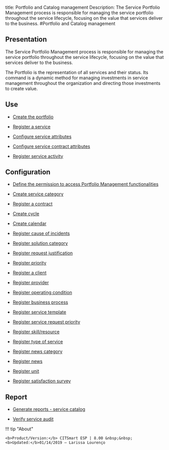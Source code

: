 title: Portfolio and Catalog management
Description: The Service Portfolio Management process is responsible for managing the service portfolio throughout the service lifecycle, focusing on the value that services deliver to the business.
#Portfolio and Catalog management

Presentation
----------------

The Service Portfolio Management process is responsible for managing the service
portfolio throughout the service lifecycle, focusing on the value that services
deliver to the business.

The Portfolio is the representation of all services and their status. Its
command is a dynamic method for managing investments in service management
throughout the organization and directing those investments to create value.

Use
-------

- [Create the portfolio](/en-us/site/citsmart-esp-8/processes/portfolio-and-catalog/use/create-the-portfolio.html)

- [Register a service](/en-us/site/citsmart-esp-8/processes/portfolio-and-catalog/use/register-a-service.html)

- [Configure service attributes](/en-us/site/citsmart-esp-8/processes/portfolio-and-catalog/use/configure-services-attributes.html)

- [Configure service contract attributes](/en-us/site/citsmart-esp-8/processes/portfolio-and-catalog/configuration/service-contract-attributes.html)

- [Register service activity](https://docs-dev.citsmart.com/en/site/citsmart-esp-8/processes/portfolio-and-catalog/use/register-service-activity.html)

Configuration
-----------------

- [Define the permission to access Portfolio Management functionalities](/en-us/site/citsmart-esp-8/initial-settings/access-settings/profile/portfolio-management.html)

- [Create service category](/en-us/site/citsmart-esp-8/processes/portfolio-and-catalog/configuration/create-service-category.html)

- [Register a contract](/en-us/site/citsmart-esp-8/processes/portfolio-and-catalog/configuration/register-contract.html)

- [Create cycle](/en-us/site/citsmart-esp-8/platform-administration/time/create-cycle.html)

- [Create calendar](/en-us/site/citsmart-esp-8/platform-administration/time/create-calendar.html)

- [Register cause of incidents](/en-us/site/citsmart-esp-8/processes/portfolio-and-catalog/configuration/register-cause-incidentes.html)

- [Register solution category](/en-us/site/citsmart-esp-8/processes/portfolio-and-catalog/configuration/register-solution-category.html)

- [Register request justification](/en-us/site/citsmart-esp-8/processes/portfolio-and-catalog/configuration/register-request-justification.html)

- [Register priority](/en-us/site/citsmart-esp-8/processes/portfolio-and-catalog/configuration/register-priority.html)

- [Register a client](/en-us/site/citsmart-esp-8/processes/portfolio-and-catalog/configuration/register-client.html)

- [Register provider](/en-us/site/citsmart-esp-8/processes/portfolio-and-catalog/configuration/register-provider.html)

- [Register operating condition](/en-us/site/citsmart-esp-8/processes/portfolio-and-catalog/configuration/register-operating-condition.html)

- [Register business process](/en-us/site/citsmart-esp-8/processes/portfolio-and-catalog/configuration/register-business-process.html)

- [Register service template](/en-us/site/citsmart-esp-8/processes/portfolio-and-catalog/configuration/register-service-template.html)

- [Register service request priority](/en-us/site/citsmart-esp-8/processes/portfolio-and-catalog/configuration/register-service-request-priority.html)

- [Register skill/resource](/en-us/site/citsmart-esp-8/processes/portfolio-and-catalog/configuration/register-skill-resource.html)

- [Register type of service](/en-us/site/citsmart-esp-8/processes/portfolio-and-catalog/configuration/register-type-of-service.html)

- [Register news category](/en-us/site/citsmart-esp-8/processes/portfolio-and-catalog/configuration/register-news-category.html)

- [Register news](/en-us/site/citsmart-esp-8/processes/portfolio-and-catalog/configuration/register-news.html)

- [Register unit](/en-us/site/citsmart-esp-8/platform-administration/region-and-language/register-unit.html)

- [Register satisfaction survey](/en-us/site/citsmart-esp-8/processes/portfolio-and-catalog/configuration/register-satisfaction-survey.html)

Report
----------

- [Generate reports - service catalog](/en-us/site/citsmart-esp-8/processes/portfolio-and-catalog/configuration/reports-service-catalog.html)

- [Verify service audit](/en-us/site/citsmart-esp-8/processes/portfolio-and-catalog/use/service-audit.htmlm)

!!! tip "About"

    <b>Product/Version:</b> CITSmart ESP | 8.00 &nbsp;&nbsp;
    <b>Updated:</b>01/14/2019 – Larissa Lourenço
